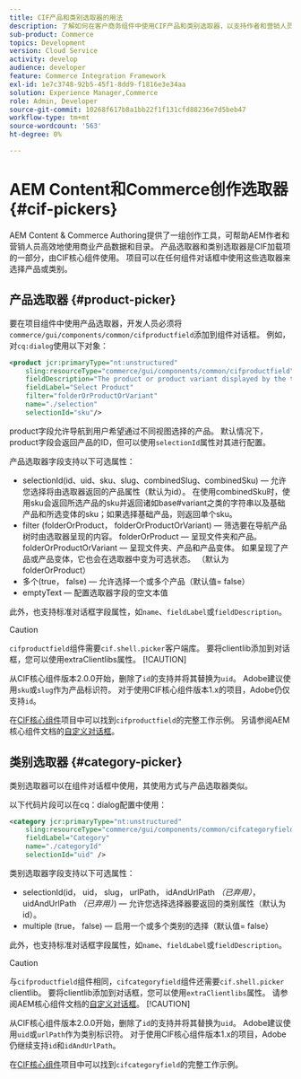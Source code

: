 ```yaml
---
title: CIF产品和类别选取器的用法
description: 了解如何在客户商务组件中使用CIF产品和类别选取器，以支持作者和营销人员高效地使用商务产品和目录数据。
sub-product: Commerce
topics: Development
version: Cloud Service
activity: develop
audience: developer
feature: Commerce Integration Framework
exl-id: 1e7c3748-92b5-45f1-8dd9-f1816e3e34aa
solution: Experience Manager,Commerce
role: Admin, Developer
source-git-commit: 10268f617b8a1bb22f1f131cfd88236e7d5beb47
workflow-type: tm+mt
source-wordcount: '563'
ht-degree: 0%

---
```


# AEM Content和Commerce创作选取器 {#cif-pickers}

AEM Content &amp; Commerce Authoring提供了一组创作工具，可帮助AEM作者和营销人员高效地使用商业产品数据和目录。 产品选取器和类别选取器是CIF加载项的一部分，由CIF核心组件使用。 项目可以在任何组件对话框中使用这些选取器来选择产品或类别。

## 产品选取器 {#product-picker}

要在项目组件中使用产品选取器，开发人员必须将`commerce/gui/components/common/cifproductfield`添加到组件对话框。 例如，对`cq:dialog`使用以下对象：

```xml
<product jcr:primaryType="nt:unstructured"
    sling:resourceType="commerce/gui/components/common/cifproductfield"
    fieldDescription="The product or product variant displayed by the teaser"
    fieldLabel="Select Product"
    filter="folderOrProductOrVariant"
    name="./selection"
    selectionId="sku"/>
```

product字段允许导航到用户希望通过不同视图选择的产品。 默认情况下， product字段会返回产品的ID，但可以使用`selectionId`属性对其进行配置。

产品选取器字段支持以下可选属性：

- selectionId(id、uid、sku、slug、combinedSlug、combinedSku) — 允许您选择将由选取器返回的产品属性（默认为id）。 在使用combinedSku时，使用sku会返回所选产品的sku并返回诸如base#variant之类的字符串以及基础产品和所选变体的sku；如果选择基础产品，则返回单个sku。
- filter (folderOrProduct， folderOrProductOrVariant) — 筛选要在导航产品树时由选取器呈现的内容。 folderOrProduct — 呈现文件夹和产品。 folderOrProductOrVariant — 呈现文件夹、产品和产品变体。 如果呈现了产品或产品变体，它也会在选取器中变为可选状态。 （默认为folderOrProduct）
- 多个(true， false) — 允许选择一个或多个产品（默认值= false）
- emptyText — 配置选取器字段的空文本值

此外，也支持标准对话框字段属性，如`name`、`fieldLabel`或`fieldDescription`。

>[!CAUTION]
>
>`cifproductfield`组件需要`cif.shell.picker`客户端库。 要将clientlib添加到对话框，您可以使用extraClientlibs属性。
>[!CAUTION]
>
>从CIF核心组件版本2.0.0开始，删除了`id`的支持并将其替换为`uid`。 Adobe建议使用`sku`或`slug`作为产品标识符。 对于使用CIF核心组件版本1.x的项目，Adobe仍仅支持`id`。

在[CIF核心组件](https://github.com/adobe/aem-core-cif-components/blob/master/ui.apps/src/main/content/jcr_root/apps/core/cif/components/commerce/productteaser/v1/productteaser/_cq_dialog/.content.xml)项目中可以找到`cifproductfield`的完整工作示例。 另请参阅AEM核心组件文档的[自定义对话框](https://experienceleague.adobe.com/docs/experience-manager-core-components/using/developing/customizing.html#customizing-dialogs)。

## 类别选取器 {#category-picker}

类别选取器可以在组件对话框中使用，其使用方式与产品选取器类似。

以下代码片段可以在cq：dialog配置中使用：

```xml
<category jcr:primaryType="nt:unstructured" 
    sling:resourceType="commerce/gui/components/common/cifcategoryfield" 
    fieldLabel="Category" 
    name="./categoryId" 
    selectionId="uid" />
```

类别选取器字段支持以下可选属性：

- selectionId(id， uid， slug， urlPath， idAndUrlPath _（已弃用）_， uidAndUrlPath _（已弃用）_) — 允许您选择选择器要返回的类别属性（默认为id）。
- multiple (true， false) — 启用一个或多个类别的选择（默认值= false）

此外，也支持标准对话框字段属性，如`name`、`fieldLabel`或`fieldDescription`。

>[!CAUTION]
>
>与`cifproductfield`组件相同，`cifcategoryfield`组件还需要`cif.shell.picker` clientlib。 要将clientlib添加到对话框，您可以使用`extraClientlibs`属性。 请参阅AEM核心组件文档的[自定义对话框](https://experienceleague.adobe.com/docs/experience-manager-core-components/using/developing/customizing.html#customizing-dialogs)。
>[!CAUTION]
>
>从CIF核心组件版本2.0.0开始，删除了`id`的支持并将其替换为`uid`。 Adobe建议使用`uid`或`urlPath`作为类别标识符。 对于使用CIF核心组件版本1.x的项目，Adobe仍继续支持`id`和`idAndUrlPath`。

在[CIF核心组件](https://github.com/adobe/aem-core-cif-components/blob/master/ui.apps/src/main/content/jcr_root/apps/core/cif/components/commerce/featuredcategorylist/v1/featuredcategorylist/_cq_dialog/.content.xml)项目中可以找到`cifcategoryfield`的完整工作示例。
